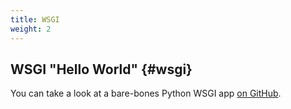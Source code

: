 ```yaml
---
title: WSGI
weight: 2
---
```


## WSGI "Hello World" {#wsgi}

You can take a look at a bare-bones Python WSGI app [on GitHub](https://github.com/appfog/af-python-wsgi).
